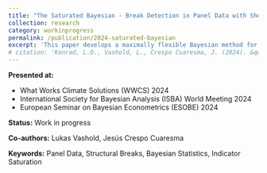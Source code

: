 ```yaml
---
title: "The Saturated Bayesian - Break Detection in Panel Data with Short Time Horizons"
collection: research
category: workinprogress
permalink: /publication/2024-saturated-bayesian
excerpt: 'This paper develops a maximally flexible Bayesian method for detecting structural breaks in panel data when the time dimension is limited.'
# citation: 'Konrad, L.D., Vashold, L., Crespo Cuaresma, J. (2024). &quot;The Saturated Bayesian - Break Detection in Panel Data with Short Time Horizons.&quot; <i>Unpublished Document</i>.'
---
```


**Presented at:** 
- What Works Climate Solutions (WWCS) 2024
- International Society for Bayesian Analysis (ISBA) World Meeting 2024
- European Seminar on Bayesian Econometrics (ESOBE) 2024

**Status:** Work in progress

**Co-authors:** Lukas Vashold, Jesús Crespo Cuaresma

**Keywords:** Panel Data, Structural Breaks, Bayesian Statistics, Indicator Saturation
